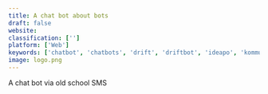 ```yaml
---
title: A chat bot about bots
draft: false 
website: 
classification: ['']
platform: ['Web']
keywords: ['chatbot', 'chatbots', 'drift', 'driftbot', 'ideapo', 'kommunicate', 'kweri', 'muzei', 'plum']
image: logo.png
---
```

A chat bot via old school SMS